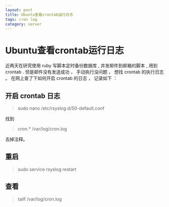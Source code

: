 ```yaml
---
layout: post
title: Ubuntu查看crontab运行日志
tags: cron log
category: server
---
```


# Ubuntu查看crontab运行日志
近两天在研究使用 ruby 写脚本定时备份数据库 , 并发邮件到邮箱的脚本 , 用到 crontab .  但是邮件没有发送成功 ， 手动执行没问题 ， 想找 crontab 的执行日志 。 在网上查了下如何开启 crontab 的日志 ， 记录如下 ：

## 开启 crontab 日志

>sudo nano /etc/rsyslog.d/50-default.conf

找到

> cron.*                          /var/log/cron.log

去掉注释。

## 重启
>sudo  service rsyslog  restart


## 查看
>tailf /var/log/cron.log
